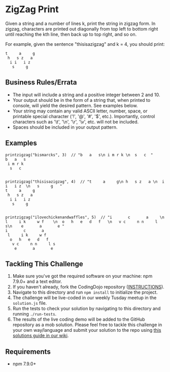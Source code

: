 # ZigZag Print

Given a string and a number of lines k, print the string in zigzag form. In zigzag, characters are printed out diagonally from top left to bottom right until reaching the kth line, then back up to top right, and so on.

For example, given the sentence "thisisazigzag" and k = 4, you should print:

```
t     a     g
 h   s z   a
  i i   i z
   s     g
```

## Business Rules/Errata

- The input will include a string and a positive integer between 2 and 10. 
- Your output should be in the form of a string that, when printed to console, will yield the desired pattern. See examples below.
- Your string may contain any valid ASCII letter, number, space, or printable special character ('!', '@', '#', '$', etc.). Importantly, control characters such as '\t', '\n', '\r', '\v', etc. will not be included.
- Spaces should be included in your output pattern.

## Examples

```
printzigzag("bismarcks", 3)  // "b   a   s\n i m r k \n  s   c  "
b   a   s
 i m r k
  s   c


printzigzag("thisisazigzag", 4)  // "t     a     g\n h   s z   a \n  i i   i z  \n   s     g   "
t     a     g
 h   s z   a
  i i   i z
   s     g


printzigzag("ilovechickenandwaffles", 5)  // "i       c       a     \n l     i k     w f    \n  o   h   e   d   f   \n   v c     n n     l s\n    e       a       e "
i       c       a
 l     i k     w f
  o   h   e   d   f
   v c     n n     l s
    e       a       e
```

## Tackling This Challenge

1. Make sure you've got the required software on your machine: npm 7.9.0+ and a text editor.
2. If you haven't already, fork the CodingDojo repository ([INSTRUCTIONS](https://docs.github.com/en/github/getting-started-with-github/fork-a-repo)).
3. Navigate to this directory and run `npm install` to initialize the project.
4. The challenge will be live-coded in our weekly Tusday meetup in the `solution.js` file.
5. Run the tests to check your solution by navigating to this directory and running `./run-tests`.
6. The results of the live coding demo will be added to the GitHub repository as a mob solution. Please feel free to tackle this challenge in your own way/language and submit your solution to the repo using [this solutions guide in our wiki](https://github.com/codeconnector/CodingDojo/wiki#solutions).

## Requirements

- npm 7.9.0+
